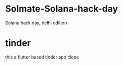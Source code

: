 # Solmate-Solana-hack-day

Solana hack day, delhi edition

# tinder

this a flutter based tinder app clone

